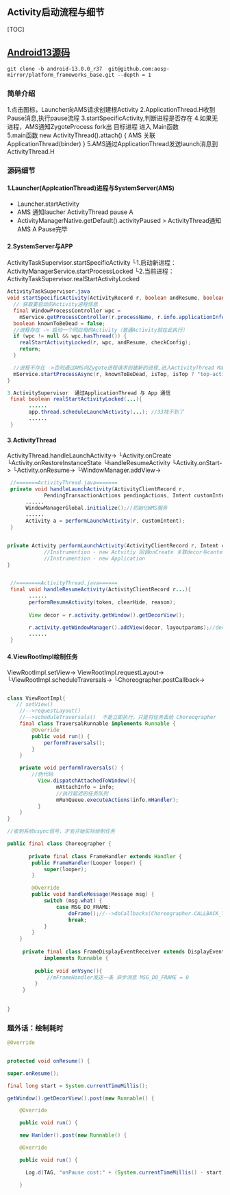 ## Activity启动流程与细节

[TOC]

## [Android13源码](https://github.com/aosp-mirror/platform_frameworks_base/releases/tag/android-13.0.0_r37)

```shell
git clone -b android-13.0.0_r37  git@github.com:aosp-mirror/platform_frameworks_base.git --depth = 1
```

### 简单介绍

1.点击图标，Launcher向AMS请求创建根Activity
2.ApplicationThread.H收到Pause消息,执行pause流程
3.startSpecificActivity,判断进程是否存在
4.如果无进程，AMS通知ZygoteProcess  fork出 目标进程 进入 Main函数  
5.main函数 new ActivityThread().attach() { AMS 关联 ApplicationThread(binder) }
5.AMS通过ApplicationThread发送launch消息到ActivityThread.H

### 源码细节

#### 1.Launcher(ApplcationThread)进程与SystemServer(AMS)

- Launcher.startActivity
- AMS 通知laucher ActivityThread    pause A
- ActivityManagerNative.getDefault().activityPaused > ActivityThread通知AMS A Pause完毕

#### 2.SystemServer与APP

ActivityTaskSupervisor.startSpecificActivity
 └1.启动新进程：ActivityManagerService.startProcessLocked 
 └2.当前进程：ActivityTaskSupervisor.realStartActivityLocked

```java
ActivityTaskSupervisor.java
void startSpecificActivity(ActivityRecord r, boolean andResume, boolean checkConfig) {
  // 获取要启动的Activity进程信息
  final WindowProcessController wpc =
    mService.getProcessController(r.processName, r.info.applicationInfo.uid);
  boolean knownToBeDead = false;
  //进程存在 -> 启动一个同应用的Activity（普通Activity就在此执行）
  if (wpc != null && wpc.hasThread()) {
    realStartActivityLocked(r, wpc, andResume, checkConfig);
	return;		
  }

  //进程不存在 ->否则通过AMS向Zygote进程请求创建新的进程,进入ActivityThread Main方法准备消息队列与ApplicationThread
  mService.startProcessAsync(r, knownToBeDead, isTop, isTop ? "top-activity" : "activity");
}

3.ActivitySupervisor  通过ApplicationThread 与 App 通信
 final boolean realStartActivityLocked(...){
       ......
       app.thread.scheduleLaunchActivity(...); //33找不到了
       ......
 }
```



#### 3.ActivityThread

ActivityThread.handleLaunchActivity->
    └Activity.onCreate
    └Activity.onRestoreInstanceState
	└handleResumeActivity
       └Activity.onStart->
       └Activity.onResume->
       └WindowManager.addView->

```java
 //=======ActivityThread.java=======
 private void handleLaunchActivity(ActivityClientRecord r,
            PendingTransactionActions pendingActions, Intent customIntent）{
      ......
      WindowManagerGlobal.initialize();//初始化WMS服务
      ......
      Activity a = performLaunchActivity(r, customIntent);
 }


private Activity performLaunchActivity(ActivityClientRecord r, Intent customIntent) {
    		//Instrumention - new Actvitiy 回调onCreate 关联decor与contentview
    		//Instrumention - new Application
}


 //========ActivityThread.java======
 final void handleResumeActivity(ActivityClientRecord r...){
       ......
       performResumeActivity(token, clearHide, reason);
     
       View decor = r.activity.getWindow().getDecorView();

       r.activity.getWindowManager().addView(decor, layoutparams);//decor添加到window
       ......
 }

```

#### 4.ViewRootImpl绘制任务

ViewRootImpl.setView->
ViewRootImpl.requestLayout->
 └ViewRootImpl.scheduleTraversals->
 └Choreographer.postCallback->

```java

class ViewRootImpl{
   // setView()
    //-->requestLayout()
    //-->scheduleTraversals()  不是立即执行，只是将任务丢给 Choreographer 
    final class TraversalRunnable implements Runnable {
        @Override
        public void run() {
            performTraversals();
        }
    }

    private void performTraversals() {
        //伪代码
		  View.dispatchAttachedToWindow(){
             	mAttachInfo = info;
				//执行延迟的任务队列	
              	mRunQueue.executeActions(info.mHandler);
          }
    }
}

//收到系统vsync信号，才会开始实际绘制任务

public final class Choreographer {
    
	   private final class FrameHandler extends Handler {
        public FrameHandler(Looper looper) {
            super(looper);
        }

        @Override
        public void handleMessage(Message msg) {
            switch (msg.what) {
                case MSG_DO_FRAME:
                    doFrame();//-->doCallbacks(Choreographer.CALLBACK_TRAVERSAL);
                    break;
            }
        }
    }
	
     private final class FrameDisplayEventReceiver extends DisplayEventReceiver
            implements Runnable {
         
         public void onVsync(){
             //mFrameHandler发送一条 异步消息 MSG_DO_FRAME = 0
         }
     }
    
    
}
```



### 题外话：绘制耗时

```java
@Override


protected void onResume() {

super.onResume();

final long start = System.currentTimeMillis();

getWindow().getDecorView().post(new Runnable() {

    @Override

    public void run() {

    new Hanlder().post(new Runnable() {

    @Override

    public void run() {

      Log.d(TAG, "onPause cost:" + (System.currentTimeMillis() - start));

    }
```